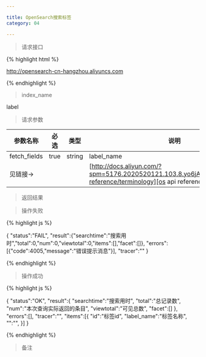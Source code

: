 ```yaml
---

title: OpenSearch搜索标签
category: 04

---
```


> 请求接口

{% highlight html %}

http://opensearch-cn-hangzhou.aliyuncs.com

{% endhighlight %}

> index_name

label

> 请求参数

|参数名称			|必选		|类型		|说明									
|-------------------|:---------:|:---------:|--------------------------------------------
|fetch_fields		|true		|string		|label_name
|见链接->			|			|			|[http://docs.aliyun.com/?spm=5176.2020520121.103.8.yo6jAR#/opensearch/api-reference/terminology][os api reference]	


> 返回结果

> 操作失败

{% highlight js %}

{
	"status":"FAIL",
	"result":{"searchtime":"搜索用时","total":0,"num":0,"viewtotal":0,"items":[],"facet":[]},
	"errors":[{"code":4005,"message":"错误提示消息"}],
	"tracer":""
}

{% endhighlight %}

> 操作成功

{% highlight js %}

{
	"status":"OK",
	"result":{
		"searchtime":"搜索用时",
		"total":"总记录数",
		"num":"本次查询实际返回的条目",
		"viewtotal":"可见总数",
		"facet":[]
	},
	"errors":[],
	"tracer":"",
	"items":[{
		"id":"标签id",
		"label_name":"标签名称",
		"":"",
	}]
}

{% endhighlight %}

> 备注

[os api reference]: http://docs.aliyun.com/?spm=5176.2020520121.103.8.yo6jAR#/opensearch/api-reference/terminology
